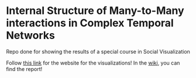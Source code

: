 # Internal Structure of Many-to-Many interactions in Complex Temporal Networks
Repo done for showing the results of a special course in Social Visualization

Follow [this link](https://giovannigr.github.io) for the website for the visualizations! 
In the [wiki](https://github.com/GiovanniGr/SpecialCourseSocialVisualization/wiki), you can find the report!
